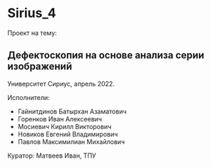 # Sirius_4

Проект на тему: 
## Дефектоскопия на основе анализа серии изображений ##

Университет Сириус, апрель 2022.

Исполнители:
 * Гайнитдинов Батырхан Азаматович
 * Горенков	Иван	Алексеевич
 * Мосиевич	Кирилл	Викторович
 * Новиков	Евгений	Владимирович
 * Павлов	Максимилиан	Михайлович



Куратор:
Матвеев Иван, ТПУ
